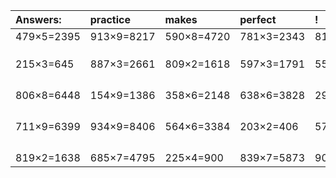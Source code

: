 | Answers: | practice | makes | perfect | ! |
| :--- | :--- | :--- | :--- | :--- |
| 479×5=2395 | 913×9=8217 | 590×8=4720 | 781×3=2343 | 812×7=5684 | 
|   |   |   |   |   | 
|   |   |   |   |   | 
|   |   |   |   |   | 
| 215×3=645 | 887×3=2661 | 809×2=1618 | 597×3=1791 | 559×6=3354 | 
|   |   |   |   |   | 
|   |   |   |   |   | 
|   |   |   |   |   | 
|   |   |   |   |   | 
| 806×8=6448 | 154×9=1386 | 358×6=2148 | 638×6=3828 | 299×3=897 | 
|   |   |   |   |   | 
|   |   |   |   |   | 
|   |   |   |   |   | 
|   |   |   |   |   | 
| 711×9=6399 | 934×9=8406 | 564×6=3384 | 203×2=406 | 574×4=2296 | 
|   |   |   |   |   | 
|   |   |   |   |   | 
|   |   |   |   |   | 
|   |   |   |   |   | 
| 819×2=1638 | 685×7=4795 | 225×4=900 | 839×7=5873 | 906×3=2718 | 
